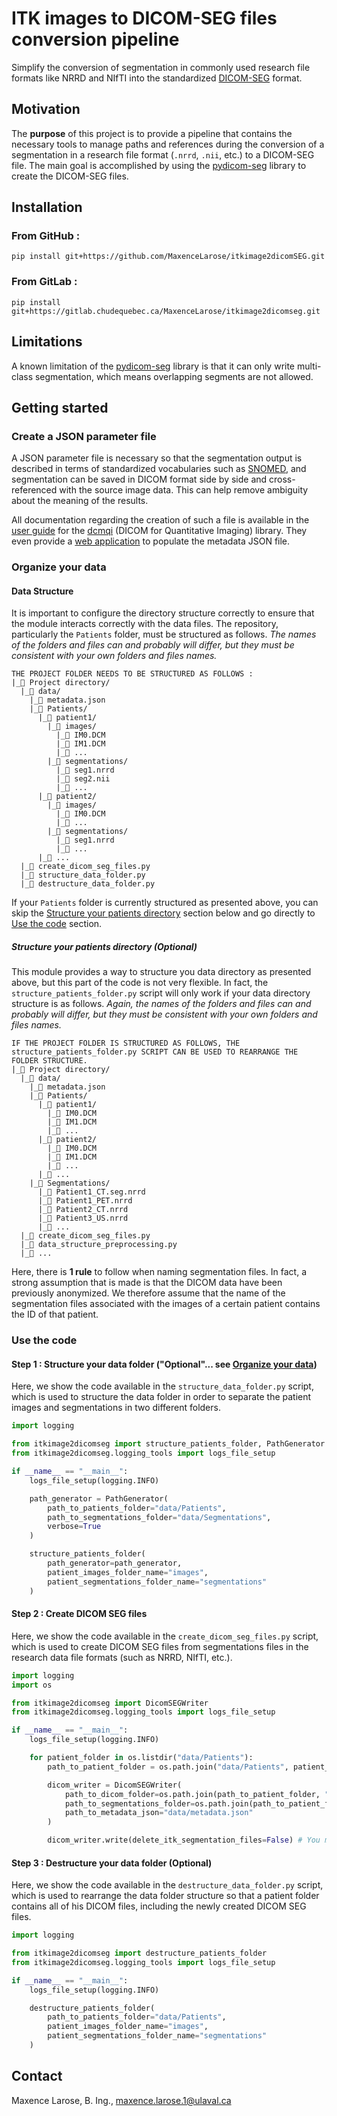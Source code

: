 # ITK images to DICOM-SEG files conversion pipeline

Simplify the conversion of segmentation in commonly used research file formats like NRRD and NIfTI into the standardized  [DICOM-SEG](https://dicom.nema.org/medical/dicom/current/output/chtml/part03/sect_C.8.20.html) format. 

## Motivation

The **purpose** of this project is to provide a pipeline that contains the necessary tools to manage paths and references during the conversion of a segmentation in a research file format (`.nrrd`, `.nii`, etc.) to a DICOM-SEG file.  The main goal is accomplished by using the [pydicom-seg](https://pypi.org/project/pydicom-seg/) library to create the DICOM-SEG files.

## Installation

### From GitHub :

```
pip install git+https://github.com/MaxenceLarose/itkimage2dicomSEG.git
```

### From GitLab :

```
pip install git+https://gitlab.chudequebec.ca/MaxenceLarose/itkimage2dicomseg.git
```

## Limitations

A known limitation of the [pydicom-seg](https://pypi.org/project/pydicom-seg/) library is that it can only write multi-class segmentation, which means overlapping segments are not allowed.

## Getting started

### Create a JSON parameter file

A JSON parameter file is necessary so that the segmentation output is described in terms of standardized vocabularies such as [SNOMED](https://en.wikipedia.org/wiki/Systematized_Nomenclature_of_Medicine), and segmentation can be saved in DICOM format side by side and cross-referenced with the source image data. This can help remove ambiguity about the meaning of the results.

All documentation regarding the creation of such a file is available in the [user guide](https://qiicr.gitbook.io/dcmqi-guide/) for the [dcmqi](https://github.com/qiicr/dcmqi) (DICOM for Quantitative Imaging) library. They even provide a [web application](http://qiicr.org/dcmqi/#/seg) to populate the metadata JSON file.

### Organize your data

#### Data Structure

It is important to configure the directory structure correctly to ensure that the module interacts correctly with the data files. The repository, particularly the `Patients` folder, must be structured as follows. *The names of the folders and files can and probably will differ, but they must be consistent with your own folders and files names.*

```
THE PROJECT FOLDER NEEDS TO BE STRUCTURED AS FOLLOWS :
|_📂 Project directory/
  |_📂 data/
    |_📄 metadata.json
    |_📂 Patients/
      |_📂 patient1/
       	|_📂 images/
       	  |_📄 IM0.DCM
       	  |_📄 IM1.DCM
       	  |_📄 ...
       	|_📂 segmentations/
       	  |_📄 seg1.nrrd
       	  |_📄 seg2.nii
       	  |_📄 ...
      |_📂 patient2/
       	|_📂 images/
       	  |_📄 IM0.DCM
       	  |_📄 ...
       	|_📂 segmentations/
       	  |_📄 seg1.nrrd
       	  |_📄 ...
      |_📂 ...
  |_📄 create_dicom_seg_files.py
  |_📄 structure_data_folder.py
  |_📄 destructure_data_folder.py
```

If your `Patients` folder is currently structured as presented above, you can skip the [Structure your patients directory](#structure-your-patients-directory-optional) section below and go directly to [Use the code](#use-the-code) section. 

##### Structure your patients directory (Optional)

This module provides a way to structure you data directory as presented above, but this part of the code is not very flexible. In fact, the `structure_patients_folder.py` script will only work if your data directory structure is as follows. *Again, the names of the folders and files can and probably will differ, but they must be consistent with your own folders and files names.*

```
IF THE PROJECT FOLDER IS STRUCTURED AS FOLLOWS, THE structure_patients_folder.py SCRIPT CAN BE USED TO REARRANGE THE FOLDER STRUCTURE.
|_📂 Project directory/
  |_📂 data/
    |_📄 metadata.json
    |_📂 Patients/
      |_📂 patient1/
       	|_📄 IM0.DCM
       	|_📄 IM1.DCM
       	|_📄 ...
      |_📂 patient2/
        |_📄 IM0.DCM
       	|_📄 IM1.DCM
       	|_📄 ...
      |_📂 ...
    |_📂 Segmentations/
      |_📄 Patient1_CT.seg.nrrd
      |_📄 Patient1_PET.nrrd
      |_📄 Patient2_CT.nrrd
      |_📄 Patient3_US.nrrd
      |_📄 ...
  |_📄 create_dicom_seg_files.py
  |_📄 data_structure_preprocessing.py
  |_📄 ...
```

Here, there is **1 rule** to follow when naming segmentation files. In fact, a strong assumption that is made is that the DICOM data have been previously anonymized. We therefore assume that the name of the segmentation files associated with the images of a certain patient contains the ID of that patient. 

### Use the code

#### Step 1 : Structure your data folder ("Optional"... see [Organize your data](#organize-your-data))

Here, we show the code available in the `structure_data_folder.py` script, which is used to structure the data folder in order to separate the patient images and segmentations in two different folders.

```python
import logging

from itkimage2dicomseg import structure_patients_folder, PathGenerator
from itkimage2dicomseg.logging_tools import logs_file_setup

if __name__ == "__main__":
    logs_file_setup(logging.INFO)

    path_generator = PathGenerator(
        path_to_patients_folder="data/Patients",
        path_to_segmentations_folder="data/Segmentations",
        verbose=True
    )

    structure_patients_folder(
        path_generator=path_generator,
        patient_images_folder_name="images",
        patient_segmentations_folder_name="segmentations"
    )

```

#### Step 2 : Create DICOM SEG files

Here, we show the code available in the `create_dicom_seg_files.py` script, which is used to create DICOM SEG files from segmentations files in the research data file formats (such as NRRD, NIfTI, etc.).

```python
import logging
import os

from itkimage2dicomseg import DicomSEGWriter
from itkimage2dicomseg.logging_tools import logs_file_setup

if __name__ == "__main__":
    logs_file_setup(logging.INFO)

    for patient_folder in os.listdir("data/Patients"):
        path_to_patient_folder = os.path.join("data/Patients", patient_folder)

        dicom_writer = DicomSEGWriter(
            path_to_dicom_folder=os.path.join(path_to_patient_folder, "images"),
            path_to_segmentations_folder=os.path.join(path_to_patient_folder, "segmentations"),
            path_to_metadata_json="data/metadata.json"
        )

        dicom_writer.write(delete_itk_segmentation_files=False) # You might want to set the variable delete_itk_segmentation_files to True if you want to delete the segmentations.

```

#### Step 3 : Destructure your data folder (Optional)

Here, we show the code available in the `destructure_data_folder.py` script, which is used to rearrange the data folder structure so that a patient folder contains all of his DICOM files, including the newly created DICOM SEG files.

```python
import logging

from itkimage2dicomseg import destructure_patients_folder
from itkimage2dicomseg.logging_tools import logs_file_setup

if __name__ == "__main__":
    logs_file_setup(logging.INFO)

    destructure_patients_folder(
        path_to_patients_folder="data/Patients",
        patient_images_folder_name="images",
        patient_segmentations_folder_name="segmentations"
    )

```

## Contact

Maxence Larose, B. Ing., [maxence.larose.1@ulaval.ca](mailto:maxence.larose.1@ulaval.ca)
